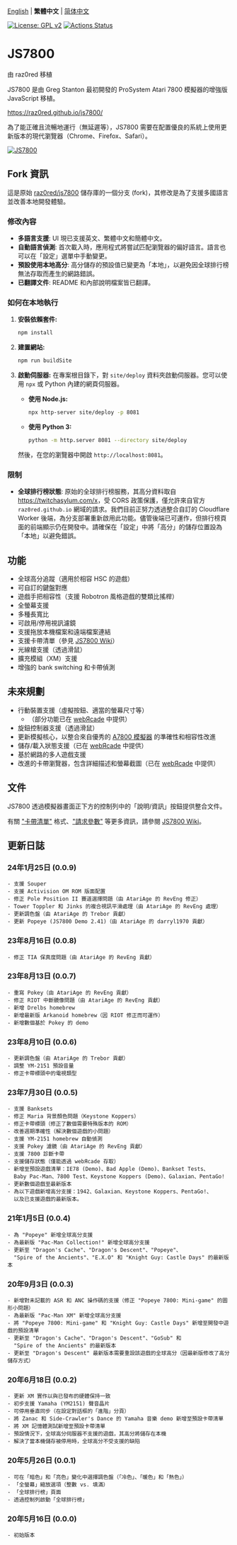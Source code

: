 [English](README.md) | **繁體中文** | [简体中文](README.zh-CN.md)

[![License: GPL v2](https://img.shields.io/badge/License-GPL%20v2-blue.svg)](https://www.gnu.org/licenses/old-licenses/gpl-2.0.en.html)
[![Actions Status](https://github.com/raz0red/js7800/workflows/Build/badge.svg)](https://github.com/raz0red/js7800/actions)

# JS7800

由 raz0red 移植

JS7800 是由 Greg Stanton 最初開發的 ProSystem Atari 7800 模擬器的增強版 JavaScript 移植。

https://raz0red.github.io/js7800/

為了能正確且流暢地運行（無延遲等），JS7800 需要在配置優良的系統上使用更新版本的現代瀏覽器（Chrome、Firefox、Safari）。

[![JS7800](https://github.com/raz0red/js7800/raw/master/screenshots/screenshot.png)](https://raz0red.github.io/js7800/)

## Fork 資訊

這是原始 [raz0red/js7800](https://github.com/raz0red/js7800) 儲存庫的一個分支 (fork)，其修改是為了支援多國語言並改善本地開發體驗。

### 修改內容

*   **多語言支援**: UI 現已支援英文、繁體中文和簡體中文。
*   **自動語言偵測**: 首次載入時，應用程式將嘗試匹配瀏覽器的偏好語言。語言也可以在「設定」選單中手動變更。
*   **預設使用本地高分**: 高分儲存的預設值已變更為「本地」，以避免因全球排行榜無法存取而產生的網路錯誤。
*   **已翻譯文件**: README 和內部說明檔案皆已翻譯。

### 如何在本地執行

1.  **安裝依賴套件:**
    ```sh
    npm install
    ```

2.  **建置網站:**
    ```sh
    npm run buildSite
    ```

3.  **啟動伺服器:**
    在專案根目錄下，對 `site/deploy` 資料夾啟動伺服器。您可以使用 `npx` 或 Python 內建的網頁伺服器。

    *   **使用 Node.js:**
        ```sh
        npx http-server site/deploy -p 8081
        ```

    *   **使用 Python 3:**
        ```sh
        python -m http.server 8081 --directory site/deploy
        ```
    
    然後，在您的瀏覽器中開啟 `http://localhost:8081`。

### 限制

*   **全球排行榜狀態**: 原始的全球排行榜服務，其高分資料取自 <https://twitchasylum.com/x>，受 CORS 政策保護，僅允許來自官方 `raz0red.github.io` 網域的請求。我們目前正努力透過整合自訂的 Cloudflare Worker 後端，為分支部署重新啟用此功能。儘管後端已可運作，但排行榜頁面的前端顯示仍在開發中。請確保在「設定」中將「高分」的儲存位置設為「本地」以避免錯誤。

## 功能

*   全球高分追蹤（適用於相容 HSC 的遊戲）
*   可自訂的鍵盤對應
*   遊戲手把相容性（支援 Robotron 風格遊戲的雙類比搖桿）
*   全螢幕支援
*   多種長寬比
*   可啟用/停用視訊濾鏡
*   支援拖放本機檔案和遠端檔案連結
*   支援卡帶清單（參見 [JS7800 Wiki](https://github.com/raz0red/js7800/wiki/Cartridge%20Lists)）
*   光線槍支援（透過滑鼠）
*   擴充模組（XM）支援
*   增強的 bank switching 和卡帶偵測

## 未來規劃

*   行動裝置支援（虛擬按鈕、適當的螢幕尺寸等）
    *   （部分功能已在 [webЯcade](https://www.webrcade.com) 中提供）
*   旋鈕控制器支援（透過滑鼠）
*   更新模擬核心，以整合來自優秀的 [A7800 模擬器](http://7800.8bitdev.org/index.php/A7800_Emulator) 的準確性和相容性改進
*   儲存/載入狀態支援（已在 [webЯcade](https://www.webrcade.com) 中提供）
*   基於網路的多人遊戲支援
*   改進的卡帶瀏覽器，包含詳細描述和螢幕截圖（已在 [webЯcade](https://www.webrcade.com) 中提供）

## 文件

JS7800 透過模擬器畫面正下方的控制列中的「說明/資訊」按鈕提供整合文件。

有關 ["卡帶清單"](https://github.com/raz0red/js7800/wiki/Cartridge%20Lists) 格式、["請求參數"](https://github.com/raz0red/js7800/wiki/Request%20Parameters) 等更多資訊，請參閱 [JS7800 Wiki](https://github.com/raz0red/js7800/wiki)。

## 更新日誌

### 24年1月25日 (0.0.9)
    - 支援 Souper
    - 支援 Activision OM ROM 版面配置
    - 修正 Pole Position II 賽道選擇問題（由 AtariAge 的 RevEng 修正）
    - Tower Toppler 和 Jinks 的複合視訊平滑處理（由 AtariAge 的 RevEng 處理）
    - 更新調色盤（由 AtariAge 的 Trebor 貢獻）
    - 更新 Popeye (JS7800 Demo 2.41)（由 AtariAge 的 darryl1970 貢獻）

### 23年8月16日 (0.0.8)
    - 修正 TIA 保真度問題（由 AtariAge 的 RevEng 貢獻）

### 23年8月13日 (0.0.7)
    - 重寫 Pokey（由 AtariAge 的 RevEng 貢獻）
    - 修正 RIOT 中斷鏡像問題（由 AtariAge 的 RevEng 貢獻）
    - 新增 Drelbs homebrew
    - 新增最新版 Arkanoid homebrew（因 RIOT 修正而可運作）
    - 新增數個基於 Pokey 的 demo

### 23年8月10日 (0.0.6)
    - 更新調色盤（由 AtariAge 的 Trebor 貢獻）
    - 調整 YM-2151 預設音量
    - 修正卡帶標頭中的電視類型

### 23年7月30日 (0.0.5)
    - 支援 Banksets
    - 修正 Maria 背景顏色問題（Keystone Koppers）
    - 修正卡帶標頭（修正了數個需要特殊版本的 ROM）
    - 改善週期準確性（解決數個遊戲的小問題）
    - 支援 YM-2151 homebrew 自動偵測
    - 支援 Pokey 濾鏡（由 AtariAge 的 RevEng 貢獻）
    - 支援 7800 診斷卡帶
    - 支援儲存狀態（僅能透過 webЯcade 存取）
    - 新增至預設遊戲清單：IE78 (Demo)、Bad Apple (Demo)、Bankset Tests、
      Baby Pac-Man、7800 Test、Keystone Koppers (Demo)、Galaxian、PentaGo!
    - 更新數個遊戲至最新版本
    - 為以下遊戲新增高分支援：1942、Galaxian、Keystone Koppers、PentaGo!、
      以及已支援遊戲的最新版本。

### 21年1月5日 (0.0.4)
    - 為 "Popeye" 新增全球高分支援
    - 為最新版 "Pac-Man Collection!" 新增全球高分支援
    - 更新至 "Dragon's Cache"、"Dragon's Descent"、"Popeye"、
      "Spire of the Ancients"、"E.X.O" 和 "Knight Guy: Castle Days" 的最新版本

### 20年9月3日 (0.0.3)
    - 新增對未記載的 ASR 和 ANC 操作碼的支援（修正 "Popeye 7800: Mini-game" 的圖形小問題）
    - 為最新版 "Pac-Man XM" 新增全球高分支援
    - 將 "Popeye 7800: Mini-game" 和 "Knight Guy: Castle Days" 新增至開發中遊戲的預設清單
    - 更新至 "Dragon's Cache"、"Dragon's Descent"、"GoSub" 和
      "Spire of the Ancients" 的最新版本
    - 更新至 "Dragon's Descent" 最新版本需要重設該遊戲的全球高分（因最新版修改了高分儲存方式）

### 20年6月18日 (0.0.2)
    - 更新 XM 實作以與已發布的硬體保持一致
    - 初步支援 Yamaha (YM2151) 聲音晶片
    - 可停用垂直同步（在設定對話框的「進階」分頁）
    - 將 Zanac 和 Side-Crawler's Dance 的 Yamaha 音樂 demo 新增至預設卡帶清單
    - 將 XM 記憶體測試新增至預設卡帶清單
    - 預設情況下，全球高分伺服器不支援的遊戲，其高分將儲存在本機
    - 解決了當本機儲存被停用時，全球高分不受支援的缺陷

### 20年5月26日 (0.0.1)
    - 可在「暗色」和「亮色」變化中選擇調色盤（「冷色」、「暖色」和「熱色」）
    - 「全螢幕」縮放選項（整數 vs. 填滿）
    - 「全球排行榜」頁面
    - 透過控制列啟動「全球排行榜」

### 20年5月16日 (0.0.0)
    - 初始版本

